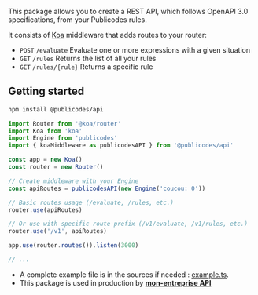 This package allows you to create a REST API, which follows OpenAPI 3.0 specifications, from your Publicodes rules.

It consists of [Koa](https://github.com/koajs/koa) middleware that adds routes to your router:

-   `POST` `/evaluate` Evaluate one or more expressions with a given situation
-   `GET` `/rules` Returns the list of all your rules
-   `GET` `/rules/{rule}` Returns a specific rule

## Getting started

```bash
npm install @publicodes/api
```

```ts
import Router from '@koa/router'
import Koa from 'koa'
import Engine from 'publicodes'
import { koaMiddleware as publicodesAPI } from '@publicodes/api'

const app = new Koa()
const router = new Router()

// Create middleware with your Engine
const apiRoutes = publicodesAPI(new Engine('coucou: 0'))

// Basic routes usage (/evaluate, /rules, etc.)
router.use(apiRoutes)

// Or use with specific route prefix (/v1/evaluate, /v1/rules, etc.)
router.use('/v1', apiRoutes)

app.use(router.routes()).listen(3000)

// ...
```

-   A complete example file is in the sources if needed : [example.ts](https://github.com/publicodes/publicodes/blob/master/packages/rest-api/example.ts).
-   This package is used in production by **[mon-entreprise API](https://mon-entreprise.urssaf.fr/d%C3%A9veloppeur/api)**
